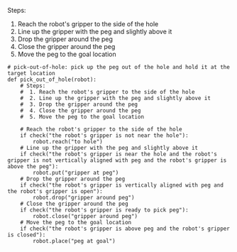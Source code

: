 

Steps:
1. Reach the robot's gripper to the side of the hole 
2. Line up the gripper with the peg and slightly above it
3. Drop the gripper around the peg
4. Close the gripper around the peg
5. Move the peg to the goal location 

```
# pick-out-of-hole: pick up the peg out of the hole and hold it at the target location
def pick_out_of_hole(robot):
    # Steps:
    #  1. Reach the robot's gripper to the side of the hole 
    #  2. Line up the gripper with the peg and slightly above it
    #  3. Drop the gripper around the peg
    #  4. Close the gripper around the peg
    #  5. Move the peg to the goal location 
    
    # Reach the robot's gripper to the side of the hole 
    if check("the robot's gripper is not near the hole"):
        robot.reach("to hole")
    # Line up the gripper with the peg and slightly above it
    if check("the robot's gripper is near the hole and the robot's gripper is not vertically aligned with peg and the robot's gripper is above the peg"):
        robot.put("gripper at peg")
    # Drop the gripper around the peg
    if check("the robot's gripper is vertically aligned with peg and the robot's gripper is open"):
        robot.drop("gripper around peg")
    # Close the gripper around the peg
    if check("the robot's gripper is ready to pick peg"):
        robot.close("gripper around peg")
    # Move the peg to the goal location 
    if check("the robot's gripper is above peg and the robot's gripper is closed"):
        robot.place("peg at goal")